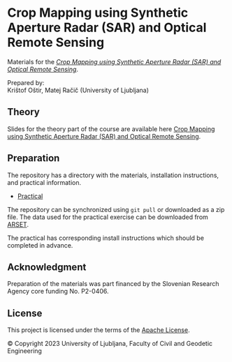# Crop Mapping using Synthetic Aperture Radar (SAR) and Optical Remote Sensing

Materials for the [*Crop Mapping using Synthetic Aperture Radar (SAR) and Optical Remote Sensing*](https://appliedsciences.nasa.gov/join-mission/training/english/arset-crop-mapping-using-synthetic-aperture-radar-sar-and-optical-0?utm_source=social&utm_medium=ext&utm_campaign=AdvancedAg-23).

Prepared by:  
Krištof Oštir, Matej Račič (University of Ljubljana)


## Theory

Slides for the theory part of the course are available here [Crop Mapping using Synthetic Aperture Radar (SAR) and Optical Remote Sensing](./Theory/Slides.pdf).

## Preparation

The repository has a directory with the materials, installation instructions, and practical information.

* [Practical](Practical/README.md)

The repository can be synchronized using `git pull` or downloaded as a zip file. The data used for the practical exercise can be downloaded from [ARSET](https://appliedsciences.nasa.gov/join-mission/training/english/arset-crop-mapping-using-synthetic-aperture-radar-sar-and-optical-0?utm_source=social&utm_medium=ext&utm_campaign=AdvancedAg-23). 

The practical has corresponding install instructions which should be completed in advance.

## Acknowledgment

Preparation of the materials was part financed by the Slovenian Research Agency core funding No. P2-0406.

## License
This project is licensed under the terms of the [Apache License](LICENSE).

© Copyright 2023 University of Ljubljana, Faculty of Civil and Geodetic Engineering